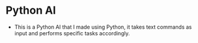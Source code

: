# Python AI
- This is a Python AI that I made using Python, it takes text commands as input and performs specific tasks accordingly.
